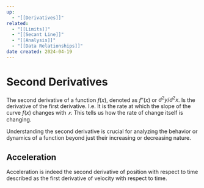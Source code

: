 ```yaml
---
up:
  - "[[Derivatives]]"
related:
  - "[[Limits]]"
  - "[[Secant Line]]"
  - "[[Analysis]]"
  - "[[Data Relationships]]"
date created: 2024-04-19
---
```

# Second Derivatives
The second derivative of a function $f(x)$, denoted as $f′′(x)$ or $d^2y/d^2x$​.
Is the derivative of the first derivative. 
	I.e. It is the rate at which the slope of the curve $f(x)$ changes with $𝑥$. 
		This tells us how the rate of change itself is changing.

Understanding the second derivative is crucial for analyzing the behavior or dynamics of a function beyond just their increasing or decreasing nature. 

## Acceleration
Acceleration is indeed the second derivative of position with respect to time
described as the first derivative of velocity with respect to time.